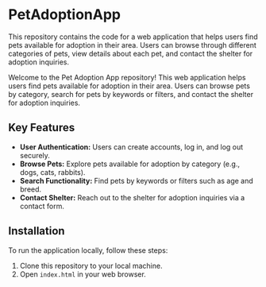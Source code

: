 # PetAdoptionApp
This repository contains the code for a web application that helps users find pets available for adoption in their area. Users can browse through different categories of pets, view details about each pet, and contact the shelter for adoption inquiries.

Welcome to the Pet Adoption App repository! This web application helps users find pets available for adoption in their area. Users can browse pets by category, search for pets by keywords or filters, and contact the shelter for adoption inquiries.

## Key Features
- **User Authentication:** Users can create accounts, log in, and log out securely.
- **Browse Pets:** Explore pets available for adoption by category (e.g., dogs, cats, rabbits).
- **Search Functionality:** Find pets by keywords or filters such as age and breed.
- **Contact Shelter:** Reach out to the shelter for adoption inquiries via a contact form.

## Installation
To run the application locally, follow these steps:
1. Clone this repository to your local machine.
2. Open `index.html` in your web browser.
